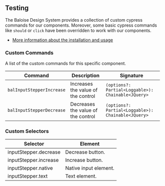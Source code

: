 ## Testing

The Baloise Design System provides a collection of custom cypress commands for our components. Moreover, some basic cypress commands like `should` or `click` have been overridden to work with our components.

- [More information about the installation and usage](?path=/docs/development-testing--page)

<!-- START: human documentation -->

<!-- END: human documentation -->

### Custom Commands

A list of the custom commands for this specific component.

| Command                   | Description                        | Signature                                          |
| ------------------------- | ---------------------------------- | -------------------------------------------------- |
| `balInputStepperIncrease` | Increases the value of the control | `(options?: Partial<Loggable>): Chainable<JQuery>` |
| `balInputStepperDecrease` | Decreases the value of the control | `(options?: Partial<Loggable>): Chainable<JQuery>` |

### Custom Selectors

| Selector              | Element               |
| --------------------- | --------------------- |
| inputStepper.decrease | Decrease button.      |
| inputStepper.increase | Increase button.      |
| inputStepper.native   | Native input element. |
| inputStepper.text     | Text element.         |

